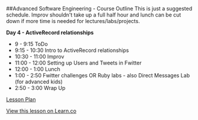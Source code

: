 

##Advanced Software Engineering - Course Outline
This is just a suggested schedule. Improv shouldn't take up a full half hour and lunch can be cut down if more time is needed for lectures/labs/projects.

**Day 4 - ActiveRecord relationships**
+ 9 - 9:15 ToDo
+ 9:15 - 10:30 Intro to ActiveRecord relationships
+ 10:30 - 11:00 Improv
+ 11:00 - 12:00 Setting up Users and Tweets in Fwitter
+ 12:00 - 1:00 Lunch
+ 1:00 - 2:50 Fwitter challenges OR Ruby labs - also Direct Messages Lab (for advanced kids)
+ 2:50 - 3:00 Wrap Up

[Lesson Plan](https://docs.google.com/a/flatironschool.com/document/d/1G6mMMvL5RtX5p81SlyqT12LFj0c8s-SNpPbqG14RzFA/edit)

<a href='https://learn.co/lessons/hs-adv-software-day4-schedule' data-visibility='hidden'>View this lesson on Learn.co</a>
